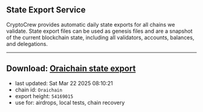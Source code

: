 ## State Export Service
CryptoCrew provides automatic daily state exports for all chains we validate. State export files can be used as genesis files and are a snapshot of the current blockchain state, including all validators, accounts, balances, and delegations.

---
**Download: [Oraichain state export](https://ccv-s3.nbg1.your-objectstorage.com/SERVICE/oraichain/Oraichain_export_54169015.json)**
---

- last updated: Sat Mar 22 2025 08:10:21
- chain id: `Oraichain`
- export height: `54169015`
- use for: airdrops, local tests, chain recovery
